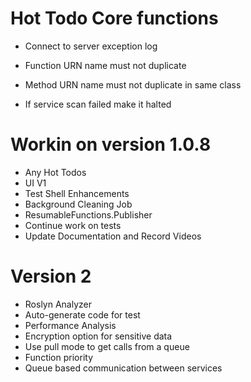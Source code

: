 ﻿# Hot Todo Core functions
* Connect to server exception log
* Function URN name must not duplicate
* Method URN name must not duplicate in same class


* If service scan failed make it halted


# Workin on version 1.0.8
* Any Hot Todos
* UI V1
* Test Shell Enhancements
* Background Cleaning Job
* ResumableFunctions.Publisher
* Continue work on tests
* Update Documentation and Record Videos


# Version 2
* Roslyn Analyzer
* Auto-generate code for test
* Performance Analysis
* Encryption option for sensitive data
* Use pull mode to get calls from a queue
* Function priority
* Queue based communication between services